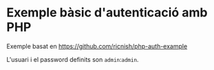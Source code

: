 # Exemple bàsic d'autenticació amb PHP

Exemple basat en https://github.com/ricnish/php-auth-example

L'usuari i el password definits son `admin`:`admin`.
